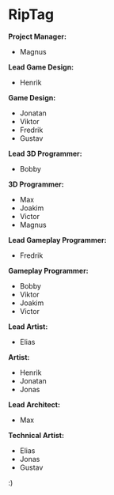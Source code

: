 # RipTag

**Project Manager:**
- Magnus 

**Lead Game Design:**  
- Henrik

**Game Design:** 
- Jonatan 
- Viktor
- Fredrik
- Gustav

**Lead 3D Programmer:**
- Bobby

**3D Programmer:**
- Max
- Joakim
- Victor
- Magnus

**Lead Gameplay Programmer:**
- Fredrik

**Gameplay Programmer:**
- Bobby
- Viktor
- Joakim
- Victor

**Lead Artist:**
- Elias

**Artist:**
- Henrik
- Jonatan
- Jonas

**Lead Architect:**
- Max

**Technical Artist:**
- Elias
- Jonas
- Gustav

:)
